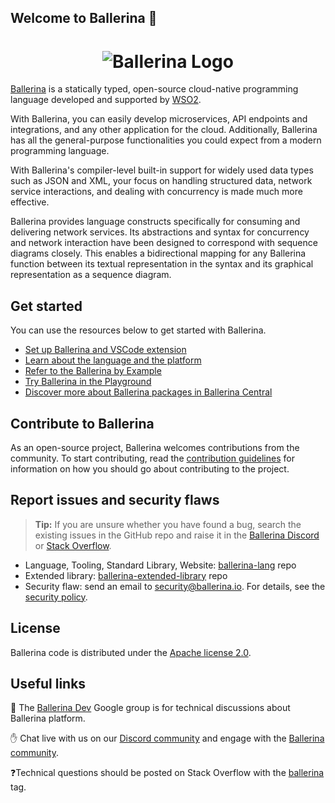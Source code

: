 ## Welcome to Ballerina 👋

<h1 align="center">
  <center><img src="https://user-images.githubusercontent.com/16300038/169218464-c62e9011-c142-4db9-9eab-2bfc9a06b7e6.png" alt="Ballerina Logo"/></center>
</h1>


[Ballerina](https://ballerina.io/) is a statically typed, open-source cloud-native programming language developed and supported by [WSO2](https://wso2.com/).

With Ballerina, you can easily develop microservices, API endpoints and integrations,
and any other application for the cloud. Additionally, Ballerina has all the general-purpose
functionalities you could expect from a modern programming language.

With Ballerina's compiler-level built-in support for widely used data types such as JSON and XML, your focus on handling structured data, network service interactions, and dealing with concurrency is made much more effective. 

Ballerina provides language constructs specifically for consuming and delivering network services. Its abstractions and syntax for concurrency and network interaction have been designed to correspond with sequence diagrams closely. This enables a bidirectional mapping for any Ballerina function between its textual representation in the syntax and its graphical representation as a sequence diagram.

## Get started

You can use the resources below to get started with Ballerina. 

* [Set up Ballerina and VSCode extension](https://ballerina.io/learn/install-ballerina/set-up-ballerina/)
* [Learn about the language and the platform](https://ballerina.io/learn/)
* [Refer to the Ballerina by Example](https://ballerina.io/learn/by-example/) 
* [Try Ballerina in the Playground](https://play.ballerina.io/)
* [Discover more about Ballerina packages in Ballerina Central](https://central.ballerina.io/)

## Contribute to Ballerina

As an open-source project, Ballerina welcomes contributions from the community. To start contributing, read the [contribution guidelines](https://github.com/ballerina-platform/ballerina-lang/blob/master/CONTRIBUTING.md) for information on how you should go about contributing to the project.


## Report issues and security flaws

>**Tip:** If you are unsure whether you have found a bug, search the existing issues in the GitHub repo and raise it in the [Ballerina Discord](https://discord.gg/ballerinalang) or [Stack Overflow](https://stackoverflow.com/questions/tagged/ballerina).

  - Language, Tooling, Standard Library, Website: <a href="https://github.com/ballerina-platform/ballerina-lang/issues">ballerina-lang</a> repo
  - Extended library: <a href="https://github.com/ballerina-platform/ballerina-extended-library/issues">ballerina-extended-library</a> repo
  - Security flaw: send an email to security@ballerina.io. For details, see the <a href="https://ballerina.io/security/">security policy</a>.

## License

Ballerina code is distributed under the [Apache license 2.0](https://github.com/ballerina-platform/ballerina-lang/blob/master/LICENSE).

## Useful links

📧 The [Ballerina Dev](https://groups.google.com/g/ballerina-dev) Google group is for technical discussions about Ballerina platform.

✋ Chat live with us on our [Discord community](https://discord.gg/ballerinalang) and engage with the [Ballerina community](https://ballerina.io/community/).

❓Technical questions should be posted on Stack Overflow with the [ballerina](https://stackoverflow.com/questions/tagged/ballerina) tag.
